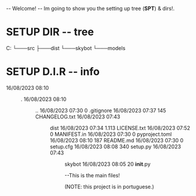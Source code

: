 -- Welcome!
-- Im going to show you the setting up tree (__SPT__) & dirs!.

# SETUP DIR -- tree

C:
└───src
    ├───dist
    └───skybot
        └───models
             
        
# SETUP  D.I.R -- info

16/08/2023  08:10    <DIR>          .
16/08/2023  08:10    <DIR>          ..
16/08/2023  07:30                 0 .gitignore
16/08/2023  07:37               145 CHANGELOG.txt
16/08/2023  07:43    <DIR>          dist
16/08/2023  07:34             1.113 LICENSE.txt
16/08/2023  07:52                 0 MANIFEST.in
16/08/2023  07:30                 0 pyproject.toml
16/08/2023  08:10               187 README.md
16/08/2023  07:30                 0 setup.cfg
16/08/2023  08:08               340 setup.py
16/08/2023  07:43    <DIR>          skybot
16/08/2023  08:05                20 __init__.py

--This is the main files!

(NOTE: this project is in portuguese.)

